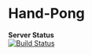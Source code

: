 # Hand-Pong

**Server Status**<br/>
[![Build Status](https://travis-ci.org/Thomas1995/Hand-Pong.svg?branch=master)](https://travis-ci.org/Thomas1995/Hand-Pong)
